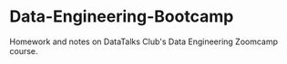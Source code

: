 # Data-Engineering-Bootcamp
Homework and notes on DataTalks Club's Data Engineering Zoomcamp course.
